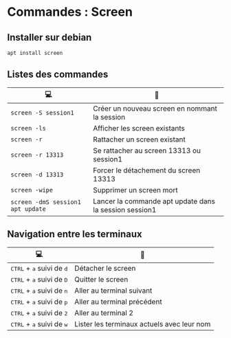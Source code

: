 # Commandes : Screen

## Installer sur debian
```bash
apt install screen
```

## Listes des commandes
|:computer:|:page_facing_up:|
|-|-|
|`screen -S session1`| Créer un nouveau screen en nommant la session|
|`screen -ls`| Afficher les screen existants|
|`screen -r`| Rattacher un screen existant|
|`screen -r 13313`| Se rattacher au screen 13313 ou session1|
|`screen -d 13313`| Forcer le détachement du screen 13313|
|`screen -wipe`| Supprimer un screen mort|
|`screen -dmS session1 apt update`| Lancer la commande apt update dans la session session1|


## Navigation entre les terminaux
|:computer:|:page_facing_up:|
|-|-|
|<kbd>CTRL</kbd> + <kbd>a</kbd> suivi de <kbd>d</kbd>| Détacher le screen|
|<kbd>CTRL</kbd> + <kbd>a</kbd> suivi de <kbd>D</kbd>| Quitter le screen|
|<kbd>CTRL</kbd> + <kbd>a</kbd> suivi de <kbd>n</kbd>| Aller au terminal suivant|
|<kbd>CTRL</kbd> + <kbd>a</kbd> suivi de <kbd>p</kbd>| Aller au terminal précédent|
|<kbd>CTRL</kbd> + <kbd>a</kbd> suivi de <kbd>2</kbd>| Aller au terminal 2|
|<kbd>CTRL</kbd> + <kbd>a</kbd> suivi de <kbd>w</kbd>| Lister les terminaux actuels avec leur nom|